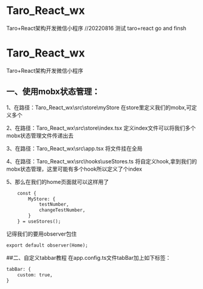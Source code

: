 # Taro_React_wx
Taro+React架构开发微信小程序
//20220816 测试 taro+react go and finsh

# Taro_React_wx
Taro+React架构开发微信小程序

## 一、使用mobx状态管理：
1、在路径：Taro_React_wx\src\store\myStore
在store里定义我们的mobx,可定义多个

2、在路径：Taro_React_wx\src\store\index.tsx
定义index文件可以将我们多个mobx状态管理文件传递出去

3、在路径：Taro_React_wx\src\app.tsx
将文件挂在全局

4、在路径：Taro_React_wx\src\hooks\useStores.ts
将自定义hook,拿到我们的mobx状态管理，这里可能有多个hook所以定义了个index

5、那么在我们的home页面就可以这样用了
```xml
    const {
        MyStore: {
            testNumber,
            changeTestNumber,
        }
    } = useStores();
```

记得我们的要用observer包住
```xml
export default observer(Home);
```

##二、自定义tabbar教程
在app.config.ts文件tabBar加上如下标签：
```xml
tabBar: {
    custom: true,
}
```
